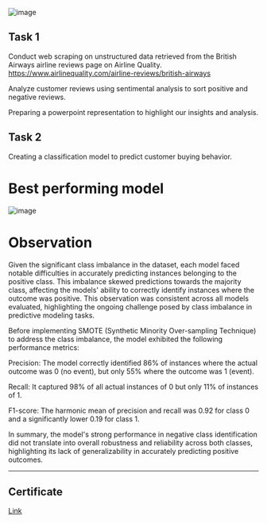 ![image](https://github.com/vansh-py04/British-Airways-Data-Science-Job-Simulation-/assets/128248352/c03cb510-d954-4c5c-a445-a0125261d02d)

## Task 1
Conduct web scraping on unstructured data retrieved from the British Airways airline reviews page on Airline Quality. https://www.airlinequality.com/airline-reviews/british-airways

Analyze customer reviews using sentimental analysis to sort positive and negative reviews.

Preparing a powerpoint representation to highlight our insights and analysis.

## Task 2
Creating a classification model to predict customer buying behavior.

# Best performing model
![image](https://github.com/vansh-py04/British-Airways-Data-Science-Job-Simulation-/assets/128248352/4b6f3bfb-3305-4095-8e70-616abc780264)

# Observation
Given the significant class imbalance in the dataset, each model faced notable difficulties in accurately predicting instances belonging to the positive class. This imbalance skewed predictions towards the majority class, affecting the models' ability to correctly identify instances where the outcome was positive. This observation was consistent across all models evaluated, highlighting the ongoing challenge posed by class imbalance in predictive modeling tasks. 

Before implementing SMOTE (Synthetic Minority Over-sampling Technique) to address the class imbalance, the model exhibited the following performance metrics:

Precision: The model correctly identified 86% of instances where the actual outcome was 0 (no event), but only 55% where the outcome was 1 (event).

Recall: It captured 98% of all actual instances of 0 but only 11% of instances of 1.

F1-score: The harmonic mean of precision and recall was 0.92 for class 0 and a significantly lower 0.19 for class 1.


In summary, the model's strong performance in negative class identification did not translate into overall robustness and reliability across both classes, highlighting its lack of generalizability in accurately predicting positive outcomes.

---

## Certificate
[Link](https://forage-uploads-prod.s3.amazonaws.com/completion-certificates/British%20Airways/NjynCWzGSaWXQCxSX_British%20Airways_QxKzXzWxhzdZTfESN_1718478074841_completion_certificate.pdf)


